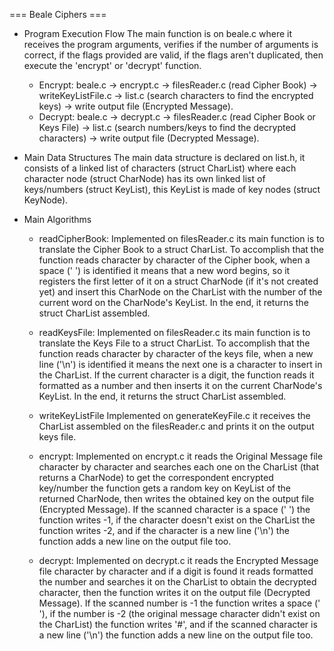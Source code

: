=== Beale Ciphers ===

* Program Execution Flow
  The main function is on beale.c where it receives the program arguments, verifies if the number of arguments is correct,
  if the flags provided are valid, if the flags aren't duplicated, then execute the 'encrypt' or 'decrypt' function.

  - Encrypt:
    beale.c -> encrypt.c -> filesReader.c (read Cipher Book) -> writeKeyListFile.c -> list.c (search characters to find the encrypted keys) -> write output file (Encrypted Message).
  - Decrypt:
    beale.c -> decrypt.c -> filesReader.c (read Cipher Book or Keys File) -> list.c (search numbers/keys to find the decrypted characters) -> write output file (Decrypted Message).

* Main Data Structures
  The main data structure is declared on list.h, it consists of a linked list of characters (struct CharList)
  where each character node (struct CharNode) has its own linked list of keys/numbers (struct KeyList),
  this KeyList is made of key nodes (struct KeyNode).


* Main Algorithms
  - readCipherBook: 
    Implemented on filesReader.c its main function is to translate the Cipher Book to a struct CharList. 
    To accomplish that the function reads character by character of the Cipher book, when a space (' ') is identified
    it means that a new word begins, so it registers the first letter of it on a struct CharNode (if it's not created yet) 
    and insert this CharNode on the CharList with the number of the current word on the CharNode's KeyList. In the end,
    it returns the struct CharList assembled.

  - readKeysFile: 
    Implemented on filesReader.c its main function is to translate the Keys File to a struct CharList. 
    To accomplish that the function reads character by character of the keys file, when a new line ('\n') is identified
    it means the next one is a character to insert in the CharList. If the current character is a digit, the function reads it 
    formatted as a number and then inserts it on the current CharNode's KeyList. In the end, it returns the struct CharList assembled.

  - writeKeyListFile
    Implemented on generateKeyFile.c it receives the CharList assembled on the filesReader.c and prints it on the output keys file.

  - encrypt: 
    Implemented on encrypt.c it reads the Original Message file character by character and searches each one on the CharList 
    (that returns a CharNode) to get the correspondent encrypted key/number the function gets a random key on KeyList of the
    returned CharNode, then writes the obtained key on the output file (Encrypted Message). If the scanned character is a 
    space (' ') the function writes -1, if the character doesn't exist on the CharList the function writes -2, and if the 
    character is a new line ('\n') the function adds a new line on the output file too.

  - decrypt: 
    Implemented on decrypt.c it reads the Encrypted Message file character by character and if a digit is found it reads formatted 
    the number and searches it on the CharList to obtain the decrypted character, then the function writes it on the output file 
    (Decrypted Message). If the scanned number is -1 the function writes a space (' '), if the number is -2 (the original message 
    character didn't exist on the CharList) the function writes '#', and if the scanned character is a new line ('\n') the function 
    adds a new line on the output file too.
